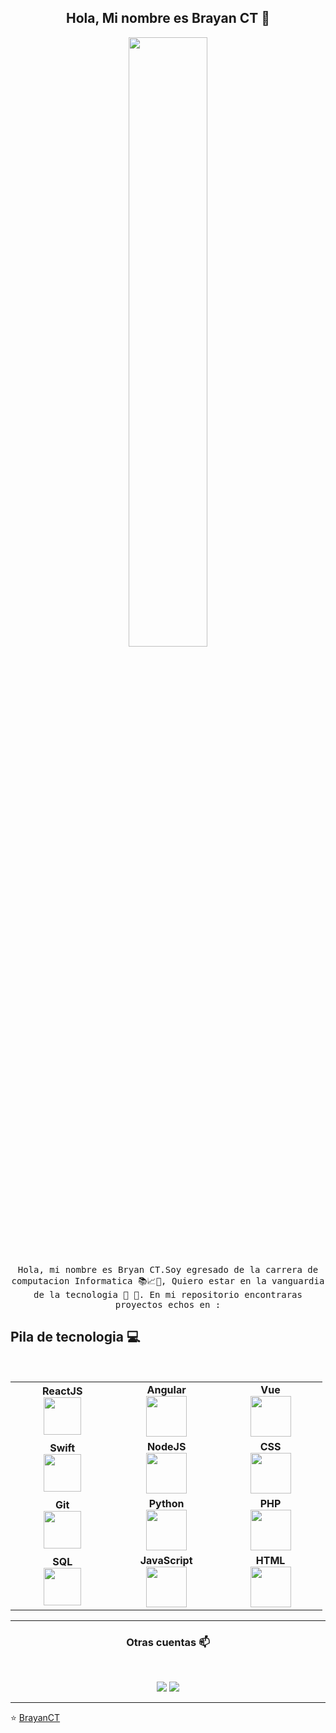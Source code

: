 
<h2 align="center"> Hola, Mi nombre es Brayan CT 👋 <br/> </h2> 

<p align="center"><img width=50% src="https://wompampsupport.azureedge.net/fetchimage?siteId=7575&v=2&jpgQuality=100&width=700&url=https%3A%2F%2Fi.kym-cdn.com%2Fentries%2Ficons%2Ffacebook%2F000%2F021%2F807%2Fig9OoyenpxqdCQyABmOQBZDI0duHk2QZZmWg2Hxd4ro.jpg"></p>


<p align="center"> <samp>Hola, mi nombre es Bryan CT.Soy egresado de la carrera de computacion Informatica 📚📈🔬, Quiero estar en la vanguardia de la tecnologia 🤩 🎈. En mi repositorio encontraras proyectos echos en : 
  
  
## Pila de tecnologia :computer:

<br>
<table>
<tbody>

<tr>

<td align="center" width="20%">
    <span><b><center>ReactJS</center></b></span> 
    <img height=60px src="https://img.icons8.com/ultraviolet/2x/react.png"> 
</td>

<td align="center" width="20%">
    <span><b><center>Angular</center></b></span> 
    <img height=65px src="https://img.icons8.com/color/48/000000/angularjs.png"/>
</td>



<td align="center" width="20%">
    <span><b><center>Vue</center></b></span> 
    <img  height=65px src="https://img.icons8.com/color/48/000000/vue-js.png"/>
</td>
</tr>
<!-- segunda fase -->

<td align="center" width="20%">
    <span><b><center>Swift</center></b></span> 
    <img height=60px src="https://img.icons8.com/fluent/96/swift.png"> 
</td>

<td align="center" width="20%">
    <span><b><center>NodeJS</center></b></span> 
    <img height=65px src="https://img.icons8.com/color/2x/nodejs.png"> 
 
</td>



<td align="center" width="20%">
    <span><b><center>CSS</center></b></span> 
    <img height=65px src="https://img.icons8.com/color/48/000000/css3.png"/>
</td>
</tr>

<!-- tercera face -->

<td align="center" width="20%">
    <span><b><center>Git</center></b></span> 
    <img height=60px src="https://img.icons8.com/ios-glyphs/2x/github-2.png"> 
</td>

<td align="center" width="20%">
    <span><b><center>Python</center></b></span> 
    <img height=65px src="https://img.icons8.com/color/2x/python.png"> 
</td>



<td align="center" width="20%">
<span><b><center>PHP</center></b></span> 
<img height=65px src="https://img.icons8.com/dusk/64/000000/php-logo.png"/>
</td>

<!-- cuarta fase -->

<tr>
<td align="center" width="20%">
<span><b><center>SQL</center></b></span> 
<img height=60px src="https://img.icons8.com/ios-filled/2x/sql.png"> 
</td>

<td align="center" width="20%">
<span><b><center>JavaScript</center></b></span> 
<img height=65px src="https://img.icons8.com/color/2x/javascript.png"> 
</td>

<td align="center" width="20%">
<span><b><center>HTML</center></b></span> 
<img height=65px src="https://img.icons8.com/color/2x/html-5.png"> 
</td>
</tr>

</tbody>
</table>

____



<h3 align="center"> Otras cuentas 📫 </h3>
<br />
<p align="center">
<a href="https://www.linkedin.com/in/brayan-capcha-90818a196/"><img src="https://img.shields.io/badge/linkedin-%230077B5.svg?&style=for-the-badge&logo=linkedin&logoColor=white"/></a>
<a href="https://www.facebook.com/brayan.capchataype"><img src="https://img.shields.io/badge/facebook-%230077B5.svg?&style=for-the-badge&logo=facebook&logoColor=white"/></a>

</p>

____


<p align="center">

⭐️ [BrayanCT](https://github.com/BRAYANCT)

</p>
